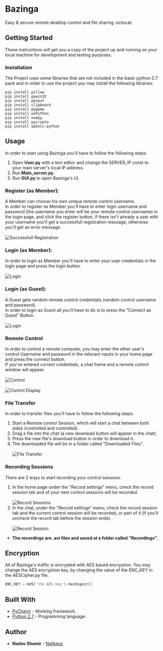 # Bazinga
Easy & secure remote desktop control and file sharing :octocat:

## Getting Started
These instructions will get you a copy of the project up and running on your local machine for development and testing purposes.

### Installation
The Project uses some libraries that are not included in the basic python 2.7 pack and
in order to use the project you may install the following libraries:
```
pip install pillow
pip install pywin32
pip install pynput
pip install clipboard
pip install pygame
pip install wxPython
pip install numpy
pip install pycrypto
pip install opencv-python
```

## Usage
In order to start using Bazinga you'll have to follow the following steps:
1. Open **User.py** with a text editor and change the SERVER_IP const to your main server's local IP address.
2. Run **Main_server.py**.
3. Run **GUI.py** to open Bazinga's UI.

### Register (as Member):
A Member can choose his own unique remote control username.</br>
In order to register as Member you'll have to enter login username and password (the username you enter will be your remote control username) in the login page, and click the register button, if there isn't already a user with your username you'll get a successfull
registration message, otherwise you'll get an error message.
</br></br>
![Successfull Registration](https://github.com/Nalikeoz/Bazinga/blob/master/images/Successfull_Registration.jpg)

### Login (as Member):
In order to login as Member you'll have to enter your user credentials in the login page and press the login button.
</br></br>
![Login](https://github.com/Nalikeoz/Bazinga/blob/master/images/Login.jpg)

### Login (as Guest):
A Guest gets random remote control credentials (random control username and password).</br>
In order to login as Guest all you'll have to do is to press the "Connect as Guest" Button.
</br></br>
![Login](https://github.com/Nalikeoz/Bazinga/blob/master/images/Guest_Login.jpg)

### Remote Control
In order to control a remote computer, you may enter the other user's control Username and password
in the relevant inputs in your home page and press the connect button.</br>
If you've entered correct credentials, a chat frame and a remote control window will appear.
</br></br>
![Control](https://github.com/Nalikeoz/Bazinga/blob/master/images/Control.jpg)
</br></br>
![Control Display](https://github.com/Nalikeoz/Bazinga/blob/master/images/control_display.jpg)

### File Transfer
In order to transfer files you'll have to follow the following steps:
1. Start a Remote control Session, which will start a chat between both sides (controlled and controlled).
2. Drag a file into the chat (a new download button will appear in the chat).
3. Press the new file's download button in order to download it.
4. The downloaded file will be in a folder called "Downloaded Files".
</br></br>
![File Transfer](https://github.com/Nalikeoz/Bazinga/blob/master/images/file_transfer.jpg)

### Recording Sessions
There are 2 ways to start recording your control sessions.
1. In the home page under the "Record settings" menu, check the record session tab and of your next control sessions will be recorded.
</br></br>
![Record Sessions](https://github.com/Nalikeoz/Bazinga/blob/master/images/record_all_sessions.jpg)
2. In the chat, under the "Record settings" menu, check the record session tab and the current control session will be recorded, or part of it (if you'll uncheck the record tab before the session ends).
</br></br>
![Record Session](https://github.com/Nalikeoz/Bazinga/blob/master/images/record_session.jpg)
* **The recordings are .avi files and saved at a folder called "Recordings".**

## Encryption
All of Bazinga's traffic is encrypted with AES based encryption.
You may change the AES encryption key, by changing the value of the ENC_KEY in the AESCipher.py file.
</br>
```python
ENC_KEY = md5('the AES key').hexdigest()
```

## Built With
* [PyCharm](https://www.jetbrains.com/pycharm/) - Working framework.
* [Python 2.7](https://www.python.org/)         - Programming language.

## Author
* **Nadav Shamir** - [Nalikeoz](https://github.com/Nalikeoz)
